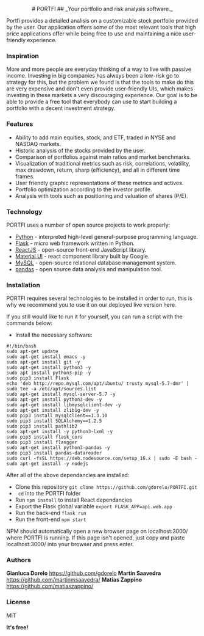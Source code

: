 <p align="center">
# PORTFI
## _Your portfolio and risk analysis software._
</p>

Portfi provides a detailed analisis on a customizable stock portfolio provided by the user. Our application offers some of the most relevant tools that high price applications offer while being free to use and maintaining a nice user-friendly experience.

### Inspiration

More and more people are everyday thinking of a way to live with passive income. Investing in big companies has always been a low-risk go to strategy for this, but the problem we found is that the tools to make do this are very expensive and don't even provide user-friendly UIs, which makes investing in these markets a very discouraging experience. Our goal is to be able to provide a free tool that everybody can use to start building a portfolio with a decent investment strategy.

### Features
- Ability to add main equities, stock, and ETF, traded in NYSE and NASDAQ markets.
- Historic analysis of the stocks provided by the user.
- Comparison of portfolios against main ratios and market benchmarks. 
- Visualization of traditional metrics such as risk, correlations, volatility, max drawdown, return, sharp (efficiency), and all in different time frames.
- User friendly graphic representations of these metrics and actives.
- Portfolio optimization according to the investor profile.
- Analysis with tools such as positioning and valuation of shares (P/E).

### Technology

PORTFI uses a number of open source projects to work properly:

- [Python](https://www.python.org/) - interpreted high-level general-purpose programming language.
- [Flask](https://flask.palletsprojects.com/en/2.0.x/) - micro web framework written in Python.
- [ReactJS](https://reactjs.org/) - open-source front-end JavaScript library. 
- [Material UI](https://material-ui.com/) - react component library built by Google.
- [MySQL](https://www.mysql.com/) - open-source relational database management system.
- [pandas](https://pandas.pydata.org/) - open source data analysis and manipulation tool.



### Installation

PORTFI requires several technologies to be installed in order to run, this is why we recommend you to use it on our deployed live version here.

If you still would like to run it for yourself, you can run a script with the commands below:

- Install the necessary software:

``` 
#!/bin/bash
sudo apt-get update
sudo apt-get install emacs -y
sudo apt-get install git -y
sudo apt-get install python3 -y
sudo apt install python3-pip -y
sudo pip3 install Flask
echo 'deb http://repo.mysql.com/apt/ubuntu/ trusty mysql-5.7-dmr' | sudo tee -a /etc/apt/sources.list
sudo apt-get install mysql-server-5.7 -y
sudo apt-get install python3-dev -y
sudo apt-get install libmysqlclient-dev -y
sudo apt-get install zlib1g-dev -y
sudo pip3 install mysqlclient==1.3.10 
sudo pip3 install SQLAlchemy==1.2.5
sudo pip3 install pathlib2
sudo apt-get install -y python3-lxml -y
sudo pip3 install flask_cors
sudo pip3 install flasgger
sudo apt-get install python3-pandas -y
sudo pip3 install pandas-datareader
sudo curl -fsSL https://deb.nodesource.com/setup_16.x | sudo -E bash -
sudo apt-get install -y nodejs
```

After all of the above dependancies are installed:
- Clone this repository ```git clone https://github.com/gdorelo/PORTFI.git ```
- ``` cd``` into the PORTFI folder
- Run ```npm install``` to install React dependancies
- Export the Flask global variable ```export FLASK_APP=api.web.app```
- Run the back-end ```flask run```
- Run the front-end ```npm start```

NPM should automatically open a new browser page on localhost:3000/ where PORTFI is running. If this page isn't opened, just copy and paste localhost:3000/ into your browser and press enter.

### Authors
**Gianluca Dorelo** https://github.com/gdorelo
**Martin Saavedra** https://github.com/martinmsaavedra/
**Matias Zappino** https://github.com/matiaszappino/

### License

MIT

**It's free!**



